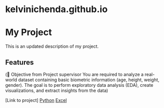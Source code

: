 # kelvinichenda.github.io
# My Project
This is an updated description of my project.

## Features
 (🎯 Objective from Project supervisor
You are required to analyze a real-world dataset containing basic biometric information (age, height, weight, gender). The goal is to perform exploratory data analysis (EDA), create visualizations, and extract insights from the data) 

[Link to project]
[Python](https://https://colab.research.google.com/drive/17mc_yZ1ZoKme3VTTgsiNyQJNmluV9m0N?usp=sharing)
[Excel](https://docs.google.com/spreadsheets/d/1pXF1i5XxKQyRxtFp4NSXNmJeeiMOiGyo4NR0ol3tvA/edit?usp=sharing)
